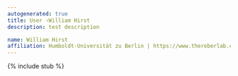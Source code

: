 ```yaml
---
autogenerated: true
title: User ›William Hirst
description: test description

name: William Hirst
affiliation: Humboldt-Universität zu Berlin | https://www.thereberlab.com
---
```

{% include stub %}

